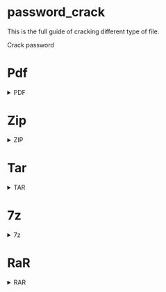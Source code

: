 # password_crack
This is the full guide of cracking different type of file.


Crack password

# Pdf

<details> <summary>PDF</summary> PDF ↓

  How to create a PDF file in Linux↓

<b> Image to PDF without password.</b>  </br>

<code> convert image.jpg image.pdf </code> </br>


### For multiple: 
<code> convert image1.jpg image2.png image3.gif output.pdf </code>


</br> 


# Image to PDF with password: 

### Tool: sudo apt-get install imagemagick pdftk

### Convert the image to PDF using ImageMagick:
<code> convert input_image.jpg intermediate.pdf </code>
</br>

### Use pdftk to set a password for the PDF:
<code> pdftk intermediate.pdf output final_protected.pdf owner_pw 12345A#% user_pw 12345A#% </code> </br>

<b> Replace input_image.jpg with your image file and final_protected.pdf with your desired output PDF file name. </b>

</br>

This process creates a password-protected PDF with owner password (owner_pw) and user password (user_pw) set to "12345A#%". The owner password allows full control over the PDF, while the user password restricts certain operations like opening the PDF without providing the password.

### Remember to adjust the file paths and names as needed.

# single password and single user

first you need to convert your file to PDF </br>
<code> convert input_image.jpg intermediate.pdf </code> </br>
### Use qpdf to set a password for the PDF:
<code> qpdf --encrypt "your_password" "your_password" 40 -- intermediate.pdf final_protected.pdf </code> </br>

Example: <code> qpdf --encrypt "123" "123" 256 -- pic1.pdf pic2.pdf </code>

<p> Replace "your_password" with the desired password and adjust file paths as needed.</p>

# Password cracking method:
tool: pdfcrack 
Example: <code> pdfcrack -w file.pdf pass.txt </code>


# issue
when I try to crack AES-256 ALGORITHM encryption hashes file with hashcat it's failed. 

but success in John the river

![Screenshot_2023-12-28-12-00-02-883_com offsec nhterm](https://github.com/masshuvo/password_crack/assets/108648096/dd926f52-cc65-4653-b5d2-3079902b1cc5)

-------------------------------------------------------
</details>

# Zip
<details> <summary>ZIP</summary>   


</Details>

# Tar
<details> <summary>TAR</summary>   

</Details>

# 7z
<details> <summary>7z</summary>   

</Details>

# RaR
<details> <summary>RAR</summary>   

</Details>
